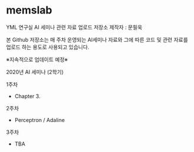 # memslab
YML 연구실 AI 세미나 관련 자료 업로드 저장소
제작자 : 문필욱

본 Github 저장소는 매 주차 운영되는 AI세미나 자료와 그에 따른 코드 및 관련 자료를 업로드 하는 용도로 사용되고 있습니다.

※지속적으로 업데이트 예정※

2020년 AI 세미나 (2학기)

1주차
- Chapter 3.

2주차
- Perceptron / Adaline

3주차
- TBA

